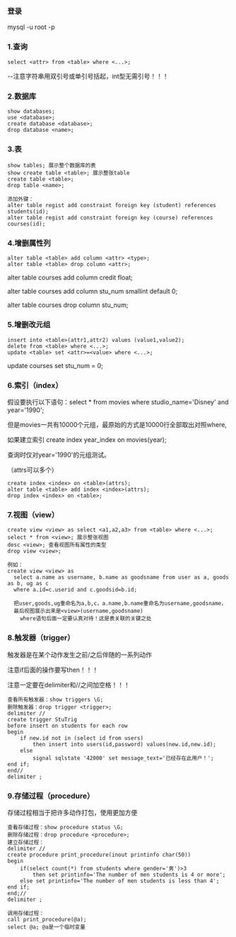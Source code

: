 ### 登录
mysql -u root -p

### 1.查询

```mysql
select <attr> from <table> where <...>;
```

--注意字符串用双引号或单引号括起，int型无需引号！！！

### 2.数据库

```mysql
show databases;
use <database>;
create database <database>;
drop database <name>;
```



### 3.表

```mysql
show tables; 展示整个数据库的表
show create table <table>; 展示整张table
create table <table>;
drop table <name>;
```

```mysql
添加外键：
alter table regist add constraint foreign key (student) references students(id);
alter table regist add constraint foreign key (course) references courses(id);
```



### 4.增删属性列

```mysql
alter table <table> add column <attr> <type>;
alter table <table> drop column <attr>;
```

alter table courses add column credit float;

alter table courses add column stu_num smallint default 0;

alter table courses drop column stu_num;

### 5.增删改元组

```mysql
insert into <table>(attr1,attr2) values (value1,value2);
delete from <table> where <...>;
update <table> set <attr>=<value> where <...>;
```

update courses set stu_num = 0;

### 6.索引（index）

假设要执行以下语句：select * from movies where studio_name='Disney' and year='1990';

但是movies一共有10000个元组，最原始的方式是10000行全部取出对照where,

如果建立索引 create index year_index on movies(year); 

查询时仅对year='1990'的元组测试。

（attrs可以多个）

```mysql
create index <index> on <table>(attrs);
alter table <table> add index <index>(attrs);
drop index <index> on <table>;
```



### 7.视图（view）

```mysql
create view <view> as select <a1,a2,a3> from <table> where <...>;
select * from <view>; 展示整张视图
desc <view>; 查看视图所有属性的类型
drop view <view>;
```

```mysql
例如：
create view <view> as 
  select a.name as username, b.name as goodsname from user as a, goods as b, ug as c 
  where a.id=c.userid and c.goodsid=b.id;
  
  把user,goods,ug重命名为a,b,c，a.name,b.name重命名为username,goodsname，
  最后视图展示出来是<view>(username,goodsname)
    where语句后面一定要认真对待！这是表关联的关键之处
```




### 8.触发器（trigger）
触发器是在某个动作发生之前/之后伴随的一系列动作

注意if后面的操作要写then！！！

注意一定要在delimiter和//之间加空格！！！

```mysql
查看所有触发器：show triggers \G;
删除触发器：drop trigger <trigger>;
delimiter //
create trigger StuTrig 
before insert on students for each row 
begin 
	if new.id not in (select id from users)
		then insert into users(id,password) values(new.id,new.id);
	else 
		signal sqlstate '42000' set message_text='已经存在此用户！';
end if;
end//
delimiter ;
```



### 9.存储过程（procedure）
存储过程相当于把许多动作打包，使用更加方便
```mysql
查看存储过程：show procedure status \G;
删除存储过程：drop procedure <procedure>;
建立存储过程：
delimiter //
create procedure print_procedure(inout printinfo char(50))
begin
	if(select count(*) from students where gender='男')>3 
		then set printinfo='The number of men students is 4 or more';
	else set printinfo='The number of men students is less than 4';
end if;
end;//
delimiter ;

调用存储过程：
call print_procedure(@a); 
select @a; @a是一个临时变量
```

